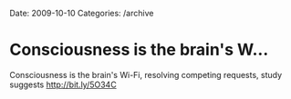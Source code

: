 Date: 2009-10-10
Categories: /archive

# Consciousness is the brain's W...

Consciousness is the brain's Wi-Fi, resolving competing requests, study suggests <a href="http://bit.ly/5O34C" rel="nofollow">http://bit.ly/5O34C</a>
